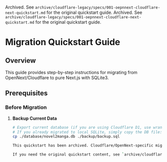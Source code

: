 Archived. See `archive/cloudflare-legacy/specs/001-oepnnext-cloudflare-next-quickstart.md` for the original quickstart guide.
Archived. See `archive/cloudflare-legacy/specs/001-oepnnext-cloudflare-next-quickstart.md` for the original quickstart guide.
# Migration Quickstart Guide

## Overview
This guide provides step-by-step instructions for migrating from OpenNext/Cloudflare to pure Next.js with SQLite3.

## Prerequisites

### Before Migration
1. **Backup Current Data**
   ```bash
   # Export current database (if you are using Cloudflare D1, use wrangler d1 export locally)
   # If you already migrated to local SQLite, simply copy the DB file:
   cp ./database/novel2manga.db ./backup/backup.sql

   This quickstart has been archived. Cloudflare/OpenNext-specific migration steps were removed.

   If you need the original quickstart content, see `archive/cloudflare-legacy/specs/001-oepnnext-cloudflare-next-quickstart.md` or the git history.